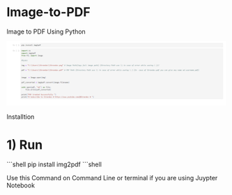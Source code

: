 # Image-to-PDF
Image to PDF Using Python

![""](https://github.com/Stren-Dev/Image-to-PDF/blob/main/Image.png?raw=true)

Installtion 

# 1) Run
 \`\`\`shell
pip install img2pdf
 \`\`\`shell

Use this Command on Command Line or terminal if you are using Juypter Notebook


